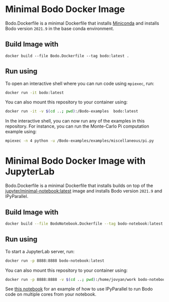 # Minimal Bodo Docker Image

Bodo.Dockerfile is a minimal Dockerfile that installs [Miniconda](https://docs.conda.io/en/latest/miniconda.html) and installs Bodo version ``2021.9`` in the base conda environment.

## Build Image with

```
docker build --file Bodo.Dockerfile --tag bodo:latest .
```

## Run using

To open an interactive shell where you can run code using ``mpiexec``, run:

```bash
docker run -it bodo:latest
```

You can also mount this repository to your container using:

```bash
docker run -it -v $(cd ..; pwd):/Bodo-examples  bodo:latest
```
In the interactive shell, you can now run any of the examples in this repository.
For instance, you can run the Monte-Carlo Pi computation example using:

```bash
mpiexec -n 4 python -u /Bodo-examples/examples/miscellaneous/pi.py
```


# Minimal Bodo Docker Image with JupyterLab

Bodo.Dockerfile is a minimal Dockerfile that installs builds on top of the [jupyter/minimal-notebook:latest](https://hub.docker.com/r/jupyter/minimal-notebook/) image and installs Bodo version ``2021.9`` and IPyParallel.

## Build Image with

```bash
docker build --file BodoNotebook.Dockerfile --tag bodo-notebook:latest .
```

## Run using

To start a JupyterLab server, run:

```bash
docker run -p 8888:8888 bodo-notebook:latest
```

You can also mount this repository to your container using:

```bash
docker run -p 8888:8888 -v $(cd ..; pwd):/home/jovyan/work bodo-notebook:latest
```

See [this notebook](../Bodo+IPyParallel-Starter-Code.ipynb) for an example of how to use IPyParallel to run Bodo code on multiple cores from your notebook.

